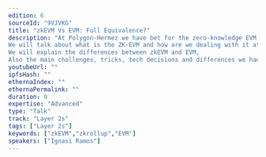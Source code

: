 ```yaml
---
edition: 6
sourceId: "9VJVKG"
title: "zkEVM Vs EVM: Full Equivalence?"
description: "At Polygon-Hermez we have bet for the zero-knowledge EVM to solve Ethereum scalability. 
We will talk about what is the ZK-EVM and how are we dealing with it at Polygon.
We will explain the differences between zkEVM and EVM,
Also the main challenges, tricks, tech decisions and differences we had to apply to achieve EVM compatibility will be explained."
youtubeUrl: ""
ipfsHash: ""
ethernaIndex: ""
ethernaPermalink: ""
duration: 0
expertise: "Advanced"
type: "Talk"
track: "Layer 2s"
tags: ["Layer 2s"]
keywords: ["zkEVM","zkrollup","EVM"]
speakers: ["Ignasi Ramos"]
---
```

